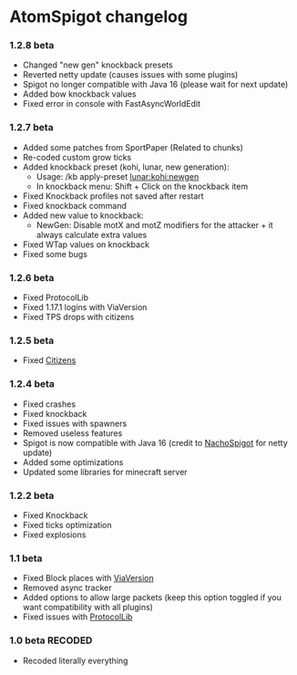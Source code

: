# AtomSpigot changelog

### 1.2.8 beta
- Changed "new gen" knockback presets
- Reverted netty update (causes issues with some plugins)
- Spigot no longer compatible with Java 16 (please wait for next update)
- Added bow knockback values
- Fixed error in console with FastAsyncWorldEdit

### 1.2.7 beta
- Added some patches from SportPaper (Related to chunks)
- Re-coded custom grow ticks
- Added knockback preset (kohi, lunar, new generation):
  - Usage: /kb apply-preset <knockback> <lunar:kohi:newgen>
  - In knockback menu: Shift + Click on the knockback item
- Fixed Knockback profiles not saved after restart
- Fixed knockback command
- Added new value to knockback:
  - NewGen: Disable motX and motZ modifiers for the attacker + it always calculate extra values
- Fixed WTap values on knockback
- Fixed some bugs

### 1.2.6 beta
- Fixed ProtocolLib
- Fixed 1.17.1 logins with ViaVersion
- Fixed TPS drops with citizens

### 1.2.5 beta
- Fixed [Citizens](https://www.spigotmc.org/resources/citizens.13811/)
 
### 1.2.4 beta
- Fixed crashes
- Fixed knockback
- Fixed issues with spawners
- Removed useless features
- Spigot is now compatible with Java 16 (credit to [NachoSpigot](https://github.com/CobbleSword/NachoSpigot) for netty update)
- Added some optimizations
- Updated some libraries for minecraft server
  
### 1.2.2 beta
- Fixed Knockback
- Fixed ticks optimization
- Fixed explosions
  
### 1.1 beta
- Fixed Block places with [ViaVersion](https://www.spigotmc.org/resources/viaversion.19254/)
- Removed async tracker
- Added options to allow large packets (keep this option toggled if you want compatibility with all plugins)
- Fixed issues with [ProtocolLib](https://www.spigotmc.org/resources/protocollib.1997/)
  
### 1.0 beta RECODED
- Recoded literally everything
